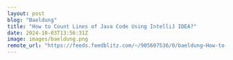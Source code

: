 ```yaml
---
layout: post
blog: "Baeldung"
title: "How to Count Lines of Java Code Using IntelliJ IDEA?"
date: 2024-10-03T13:56:31Z
image: images/baeldung.png
remote_url: "https://feeds.feedblitz.com/~/905607536/0/baeldung~How-to-Count-Lines-of-Java-Code-Using-IntelliJ-IDEA"
---
```

